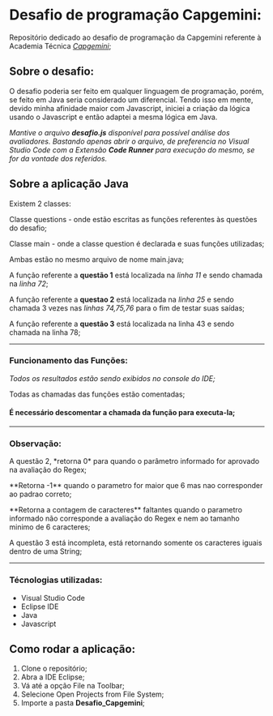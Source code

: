 # Desafio de programação Capgemini:

Repositório dedicado ao desafio de programação da Capgemini referente à Academia Técnica _[Capgemini](https://capgemini.proway.com.br/)_;

## Sobre o desafio:

O desafio poderia ser feito em qualquer linguagem de programação, porém, se feito em Java seria considerado um diferencial.
Tendo isso em mente, devido minha afinidade maior com Javascript, iniciei a criação da lógica usando o Javascript e então adaptei a mesma lógica em Java. 

_Mantive o arquivo **desafio.js** disponível para possível análise dos avaliadores. Bastando apenas abrir o arquivo, de preferencia no Visual Studio Code com a Extensão **Code Runner** para execução do mesmo, se for da vontade dos referidos._

## Sobre a aplicação Java

Existem 2 classes:
  <p>Classe questions - onde estão escritas as funções referentes às questões do desafio;</p>
  <p>Classe main - onde a classe question é declarada e suas funções utilizadas;</p>
  <p>Ambas estão no mesmo arquivo de nome main.java;</p>

A função referente a **questão 1** está localizada na *linha 11* e sendo chamada na *linha 72*;

A função referente a **questao 2** está localizada na *linha 25* e sendo chamada 3 vezes nas *linhas 74,75,76* para o fim de testar suas saídas;

A função referente a **questão 3** está localizada na linha 43 e sendo chamada na linha 78;

<hr>

### Funcionamento das Funções:

_Todos os resultados estão sendo exibidos no console do IDE;_
<p>Todas as chamadas das funções estão comentadas;</p>
<h4>É necessário descomentar a chamada da função para executa-la;</h4>

<hr>

### Observação:

<article>
  <p>A questão 2, *retorna 0* para quando o parâmetro informado for aprovado na avaliação do Regex;</p>
  <p>**Retorna -1** quando o parametro for maior que 6 mas nao corresponder ao padrao correto;</p>
  <p>**Retorna a contagem de caracteres** faltantes quando o parametro informado não corresponde a avaliação do Regex e nem ao tamanho minimo de 6 caracteres;</p>
</article>
A questão 3 está incompleta, está retornando somente os caracteres iguais dentro de uma String;

<hr>

### Técnologias utilizadas:

- Visual Studio Code
- Eclipse IDE
- Java
- Javascript

## Como rodar a aplicação:

1. Clone o repositório;
2. Abra a IDE Eclipse; 
3. Vá até a opção File na Toolbar; 
4. Selecione Open Projects from File System; 
5. Importe a pasta __Desafio_Capgemini__; 

